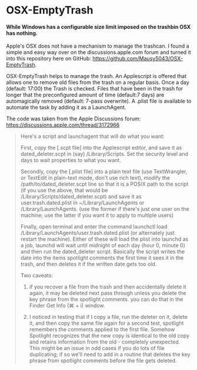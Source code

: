 OSX-EmptyTrash
==============
#### While Windows has a configurable size limit imposed on the trashbin OSX has nothing. 

Apple's OSX does not have a mechanism to manage the trashcan. I found a simple and easy way over on the discussions.apple.com forum and turned it into this repository here on GitHub: https://github.com/Mausy5043/OSX-EmptyTrash. 

OSX-EmptyTrash helps to manage the trash. An Applescript is offered that allows one to remove old files from the trash on a regular basis. Once a day (default: 17:00) the Trash is checked. Files that have been in the trash for longer that the preconfigured amount of time (default:7 days) are automagically removed (default: 7-pass overwrite). A .plist file is available to automate the task by adding it as a LaunchAgent.

The code was taken from the Apple Discussions forum: https://discussions.apple.com/thread/3172966

> Here's a script and launchagent that will do what you want:
>
> First, copy the [.scpt file] into the Applescript editor, and save it as dated_deleter.scpt in (say) /Library/Scripts.  Set the security level and days to wait properties to what you want.
> 
> Secondly, copy the [.plist file] into a plain text file (use TextWrangler, or TextEdit in plain-text mode, don't use rich text), modify the /path/to/dated_deleter.scpt line so that it is a POSIX path to the script (if you use the above, that would be /Library/Scripts/dated_deleter.scpt) and save it as user.trash.dated.plist in ~/Library/LaunchAgents or /Library/LaunchAgents. (use the former if there's just one user on the machine; use the latter if you want it to apply to multiple users)
> 
> Finally, open terminal and enter the command launchctl load /Library/LaunchAgents/user.trash.dated.plist (or alternately just restart the machine).  Either of these will load the plist into launchd as a job, launchd will wait until midnight of each day (hour 0, minute 0) and then run the dated_deleter script.  Basically the script writes the date into the items spotlight comments the first time it sees it in the trash, and then deletes it if the written date gets too old.
>
> Two caveats:
>
> 1. if you recover a file from the trash and then accidentally delete it again, it may be deleted next pass through unless you delete the key phrase from the spotlight comments.  you can do that in the Finder Get Info (⌘ + i) window.
>
> 2. I noticed in testing that if I copy a file, run the deleter on it, delete it, and then copy the same file again for a second test, spotlight remembers the comments applied to the first file.  Somehow Spotlight recognizes that the new copy is identical to the old copy and retains information from the old - completely unexpected.  This might be an issue in odd cases if you do lots of file duplicating; if so we'll need to add in a routine that deletes the key phrase from spotlight comments before the file gets deleted.
